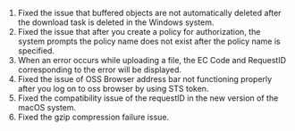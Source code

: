 1. Fixed the issue that buffered objects are not automatically deleted after the download task is deleted in the Windows system.
2. Fixed the issue that after you create a policy for authorization, the system prompts the policy name does not exist after the policy name is specified.
3. When an error occurs while uploading a file, the EC Code and RequestID corresponding to the error will be displayed.
4. Fixed the issue of OSS Browser address bar not functioning properly after you log on to oss browser by using STS token.
5. Fixed the compatibility issue of the requestID in the new version of the macOS system.
6. Fixed the gzip compression failure issue.

